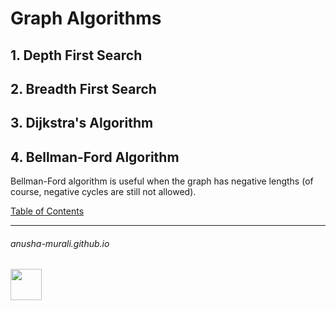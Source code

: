 # Graph Algorithms


## 1. Depth First Search

## 2. Breadth First Search

## 3. Dijkstra's Algorithm

## 4. Bellman-Ford Algorithm

Bellman-Ford algorithm is useful when the graph has negative lengths (of course, negative cycles are still not allowed).



[Table of Contents](./index.md)

* * *
###### anusha-murali.github.io

<img src="https://github.com/anusha-murali/anusha-murali.github.io/assets/111596338/639243aa-2857-4595-a65a-7852762bb002" width="50" height="50"/>
